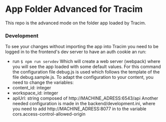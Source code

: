 # App Folder Advanced for Tracim

This repo is the advanced mode on the folder app loaded by Tracim.

### Development
To see your changes without importing the app into Tracim you need to be logged in to the frontend's dev server to have an auth cookie an run:
- run `$ npm run servdev`
Which will create a web server (webpack) where you will see the app loaded with some default values.
For this command the configuration file debug.js is used which follows the template of the file debug.sample.js. To adapt the configuration to your content, you need to change the variables:
 - content_id: integer
 - workspace_id: integer
 - apiUrl: string composed of http://MACHINE_ADRESS:6543/api
Another needed configuration is made in the backend/development.ini, where you need to add http://MACHINE_ADRESS:8077 in to the variable cors.access-control-allowed-origin
